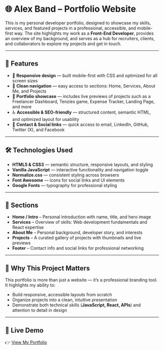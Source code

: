 # 🌐 Alex Band – Portfolio Website

This is my personal developer portfolio, designed to showcase my skills, services, and featured projects in a professional, accessible, and mobile-first way. The site highlights my work as a **Front-End Developer**, provides an overview of my background, and serves as a hub for recruiters, clients, and collaborators to explore my projects and get in touch.

---

## 🚀 Features

- 📱 **Responsive design** — built mobile-first with CSS and optimized for all screen sizes  
- 🧭 **Clean navigation** — easy access to sections: Home, Services, About Me, and Projects  
- 🎨 **Portfolio showcase** — includes live previews of projects such as a Freelancer Dashboard, Tenzies game, Expense Tracker, Landing Page, and more  
- ♿ **Accessible & SEO-friendly** — structured content, semantic HTML, and optimized layout for usability  
- 🔗 **Contact & Social links** — quick access to email, LinkedIn, GitHub, Twitter (X), and Facebook  

---

## 🛠 Technologies Used

- **HTML5 & CSS3** — semantic structure, responsive layouts, and styling  
- **Vanilla JavaScript** — interactive functionality and navigation toggle  
- **Normalize.css** — consistent styling across browsers  
- **Font Awesome** — icons for social links and UI elements  
- **Google Fonts** — typography for professional styling  

---

## 📂 Sections

- **Home / Intro** – Personal introduction with name, title, and hero image  
- **Services** – Overview of skills: Web development fundamentals and React expertise  
- **About Me** – Personal background, developer story, and interests  
- **Projects** – A curated gallery of projects with thumbnails and live previews  
- **Footer** – Contact info and social links for professional networking  

---

## 🌟 Why This Project Matters

This portfolio is more than just a website — it’s a professional branding tool.  
It highlights my ability to:  

- Build responsive, accessible layouts from scratch  
- Organize projects into a clean, intuitive presentation  
- Demonstrate both technical skills (**JavaScript, React, APIs**) and attention to detail in design  

---

## 🔗 Live Demo

👉 [View My Portfolio](https://zerogravitycode.netlify.app/)
